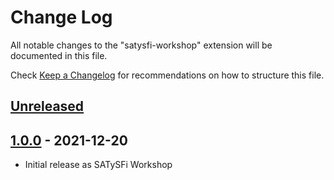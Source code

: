 # Change Log
All notable changes to the "satysfi-workshop" extension will be documented in this file.

Check [Keep a Changelog](http://keepachangelog.com/) for recommendations on how to structure this file.

## [Unreleased]

## [1.0.0] - 2021-12-20
- Initial release as SATySFi Workshop

[Unreleased]: https://github.com/pickoba/satysfi-workshop/compare/v1.0.0...HEAD
[1.0.0]: https://github.com/pickoba/satysfi-workshop/releases/tag/v1.0.0
